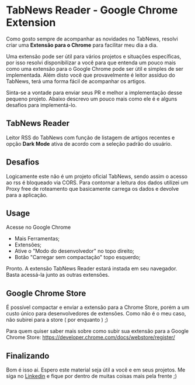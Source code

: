 # TabNews Reader - Google Chrome Extension

Como gosto sempre de acompanhar as novidades no TabNews, resolvi criar uma <b>Extensão para o Chrome</b> para facilitar meu dia a dia.

Uma extensão pode ser útil para vários projetos e situações específicas, por isso resolvi disponibilizar a você para que entenda um pouco mais como uma extensão para o Google Chrome pode ser útil e simples de ser implementada. Além disto você que provavelmente é leitor assíduo do TabNews, terá uma forma fácil de acompanhar os artigos.

Sinta-se a vontade para enviar seus PR e melhor a implementação desse pequeno projeto. Abaixo descrevo um pouco mais como ele é e alguns desafios para implementá-lo.

## TabNews Reader

Leitor RSS do TabNews com função de listagem de artigos recentes e opção <b>Dark Mode</b> ativa de acordo com a seleção padrão do usuário.

## Desafios

Logicamente este não é um projeto oficial TabNews, sendo assim o acesso ao rss é bloqueado via CORS. Para contornar a leitura dos dados utilizei um Proxy free de roteamento que basicamente carrega os dados e devolve para a aplicação.

## Usage

Acesse no Google Chrome
 - Mais Ferramentas;
 - Extensões;
 - Ative o "Modo do desenvolvedor" no topo direito;
 - Botão "Carregar sem compactação" topo esquerdo;
 
 Pronto. A extensão TabNews Reader estará instada em seu navegador. Basta acessá-la junto as outras extensões.

## Google Chrome Store

É possível compactar e enviar a extensão para a Chrome Store, porém a um custo único para desenvolvedores de extensões. Como não é o meu caso,
não subirei para a store ( por enquanto ) ;)

Para quem quiser saber mais sobre como subir sua extensão para a Google Chrome Store:
https://developer.chrome.com/docs/webstore/register/

## Finalizando

Bom é isso ai. Espero este material seja útil a você e em seus projetos.
Me siga no <a href="https://www.linkedin.com/in/olavo-mello/" target="_blank">Linkedin</a> e fique por dentro de muitas coisas mais pela frente ;)